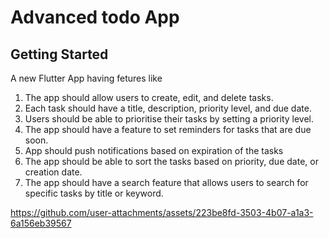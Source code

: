 # Advanced todo App




## Getting Started

A new Flutter App having fetures like
1) The app should allow users to create, edit, and delete tasks.
2) Each task should have a title, description, priority level, and due date.
3) Users should be able to prioritise their tasks by setting a priority level.
4) The app should have a feature to set reminders for tasks that are due soon.
5) App should push notifications based on expiration of the tasks
6) The app should be able to sort the tasks based on priority, due date, or creation date.
7) The app should have a search feature that allows users to search for specific tasks by title or keyword.


https://github.com/user-attachments/assets/223be8fd-3503-4b07-a1a3-6a156eb39567

